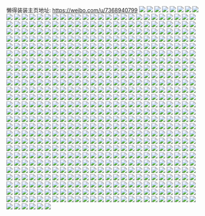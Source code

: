 懒得装装主页地址: https://weibo.com/u/7368940799 
![](https://wx4.sinaimg.cn/mw2000/0082Hk7Rly1h8wvmao9taj30qo0zktoc.jpg) 
![](https://wx4.sinaimg.cn/mw2000/0082Hk7Rly1h8wvmbtm3wj30qo0zk4ek.jpg) 
![](https://wx4.sinaimg.cn/mw2000/0082Hk7Rly1h8wvmcal6lj30qo0zk4fg.jpg) 
![](https://wx4.sinaimg.cn/mw2000/0082Hk7Rly1h8wvme75ogj30qo0zk4h0.jpg) 
![](https://wx4.sinaimg.cn/mw2000/0082Hk7Rly1h8wvmd9fe0j30qo0zkap6.jpg) 
![](https://wx4.sinaimg.cn/mw2000/0082Hk7Rly1h8wvmcrdy0j30qo0zk18x.jpg) 
![](https://wx4.sinaimg.cn/mw2000/0082Hk7Rly1h8vrlepthqj32801o0x6p.jpg) 
![](https://wx4.sinaimg.cn/mw2000/0082Hk7Rly1h8vrlf8hhbj31o02801kx.jpg) 
![](https://wx4.sinaimg.cn/mw2000/0082Hk7Rly1h8vrlfph8hj32801o0hdt.jpg) 
![](https://wx4.sinaimg.cn/mw2000/0082Hk7Rly1h8nmwf3e2jj32801o0b00.jpg) 
![](https://wx4.sinaimg.cn/mw2000/0082Hk7Rly1h8nmwfk947j32801o01ge.jpg) 
![](https://wx4.sinaimg.cn/mw2000/0082Hk7Rly1h8nmwfs7avj31ga0tedod.jpg) 
![](https://wx4.sinaimg.cn/mw2000/0082Hk7Rly1h8nmwm8rcgj31400u0n6r.jpg) 
![](https://wx4.sinaimg.cn/mw2000/0082Hk7Rly1h82hg8aeiwj31o0280npe.jpg) 
![](https://wx4.sinaimg.cn/mw2000/0082Hk7Rly1h82hbd3ovij32c03404qq.jpg) 
![](https://wx4.sinaimg.cn/mw2000/0082Hk7Rly1h82hbea6gjj32c0340u0x.jpg) 
![](https://wx4.sinaimg.cn/mw2000/0082Hk7Rly1h82hg6k3foj31o02804qp.jpg) 
![](https://wx4.sinaimg.cn/mw2000/0082Hk7Rly1h82hg5sj8mj31o02804qp.jpg) 
![](https://wx4.sinaimg.cn/mw2000/0082Hk7Rly1h7ysnt4evaj32801o0kjm.jpg) 
![](https://wx4.sinaimg.cn/mw2000/0082Hk7Rly1h7ysnruj9mj33402c0u10.jpg) 
![](https://wx4.sinaimg.cn/mw2000/0082Hk7Rly1h7yso3cv5wj33402c0npf.jpg) 
![](https://wx4.sinaimg.cn/mw2000/0082Hk7Rly1h7oevfv7i6j32c0340npf.jpg) 
![](https://wx4.sinaimg.cn/mw2000/0082Hk7Rly1h7oevijabkj32c0340qv7.jpg) 
![](https://wx4.sinaimg.cn/mw2000/0082Hk7Rly1h7oevk5jv1j32801o0x6p.jpg) 
![](https://wx4.sinaimg.cn/mw2000/0082Hk7Rly1h7oevlnbwhj32801o0x6p.jpg) 
![](https://wx4.sinaimg.cn/mw2000/0082Hk7Rly1h7oevoogslj32c03401l1.jpg) 
![](https://wx4.sinaimg.cn/mw2000/0082Hk7Rly1h7oevrauboj32c0340b2c.jpg) 
![](https://wx4.sinaimg.cn/mw2000/0082Hk7Rly1h7oevsy2wfj31o02804qq.jpg) 
![](https://wx4.sinaimg.cn/mw2000/0082Hk7Rly1h7oevv6bnvj32c03407wj.jpg) 
![](https://wx4.sinaimg.cn/mw2000/0082Hk7Rly1h7gs1pg9lzj31o02804qq.jpg) 
![](https://wx4.sinaimg.cn/mw2000/0082Hk7Rly1h7gs481cvvj31o0280npe.jpg) 
![](https://wx4.sinaimg.cn/mw2000/0082Hk7Rly1h7gsfaujo3j32c0340qv5.jpg) 
![](https://wx4.sinaimg.cn/mw2000/0082Hk7Rly1h7d7qw85sdj31o0280tf8.jpg) 
![](https://wx4.sinaimg.cn/mw2000/0082Hk7Rly1h7d7sy6250j31o0280kjl.jpg) 
![](https://wx4.sinaimg.cn/mw2000/0082Hk7Rly1h7d7s5p74vj31o02800zh.jpg) 
![](https://wx4.sinaimg.cn/mw2000/0082Hk7Rly1h7d7rcvchlj31o0280qv5.jpg) 
![](https://wx4.sinaimg.cn/mw2000/0082Hk7Rly1h7d7tdm5nrj31o0280e81.jpg) 
![](https://wx4.sinaimg.cn/mw2000/0082Hk7Rly1h7d7shh9vuj31o0280e81.jpg) 
![](https://wx4.sinaimg.cn/mw2000/0082Hk7Rly1h7d7v1l8t2j31ir210qad.jpg) 
![](https://wx4.sinaimg.cn/mw2000/0082Hk7Rly1h7d7rq7ik4j31o0280q8i.jpg) 
![](https://wx4.sinaimg.cn/mw2000/0082Hk7Rly1h7d7tx6hpgj31ji221e81.jpg) 
![](https://wx4.sinaimg.cn/mw2000/0082Hk7Rly1h7d7qfjqyjj31o0280dj8.jpg) 
![](https://wx4.sinaimg.cn/mw2000/0082Hk7Rly1h7d7ttfw3zj31o02801ky.jpg) 
![](https://wx4.sinaimg.cn/mw2000/0082Hk7Rly1h7d7ud95mtj31o0280gqk.jpg) 
![](https://wx4.sinaimg.cn/mw2000/0082Hk7Rly1h7d7uwzs0dj31o0280kjl.jpg) 
![](https://wx4.sinaimg.cn/mw2000/0082Hk7Rly1h7cagkh7bwj31gl1y4q6b.jpg) 
![](https://wx4.sinaimg.cn/mw2000/0082Hk7Rly1h7cagm6667j31jl224796.jpg) 
![](https://wx4.sinaimg.cn/mw2000/0082Hk7Rly1h7cagmq7rdj31h61yvgpv.jpg) 
![](https://wx4.sinaimg.cn/mw2000/0082Hk7Rly1h7cagna88xj31lw2584pp.jpg) 
![](https://wx4.sinaimg.cn/mw2000/0082Hk7Rly1h79ptsw4bfj32ds1sckjm.jpg) 
![](https://wx4.sinaimg.cn/mw2000/0082Hk7Rly1h79pwx1lipj32c0340x6p.jpg) 
![](https://wx4.sinaimg.cn/mw2000/0082Hk7Rly1h77lvku0pgj32801o0wmi.jpg) 
![](https://wx4.sinaimg.cn/mw2000/0082Hk7Rly1h77lvoqvtij32801o07wh.jpg) 
![](https://wx4.sinaimg.cn/mw2000/0082Hk7Rly1h77lvs8c19j31o02807wh.jpg) 
![](https://wx4.sinaimg.cn/mw2000/0082Hk7Rly1h77lvhsax6j32801o07d1.jpg) 
![](https://wx4.sinaimg.cn/mw2000/0082Hk7Rly1h77lvcxo5ij32801o0ah5.jpg) 
![](https://wx4.sinaimg.cn/mw2000/0082Hk7Rly1h77lvwfaa8j31o02804cj.jpg) 
![](https://wx4.sinaimg.cn/mw2000/0082Hk7Rly1h71vqjh3lvj30wi1yck5n.jpg) 
![](https://wx4.sinaimg.cn/mw2000/0082Hk7Rly1h71vqjs1soj30wi1ycdux.jpg) 
![](https://wx4.sinaimg.cn/mw2000/0082Hk7Rly1h6u7i0n6g4j3280280qad.jpg) 
![](https://wx4.sinaimg.cn/mw2000/0082Hk7Rly1h6u7i1yo6bj3280280b2a.jpg) 
![](https://wx4.sinaimg.cn/mw2000/0082Hk7Rly1h6u7i2f6skj31j421g468.jpg) 
![](https://wx4.sinaimg.cn/mw2000/0082Hk7Rly1h6aqpw3lixj30sg6pshdt.jpg) 
![](https://wx4.sinaimg.cn/mw2000/0082Hk7Rly1h6aqpy4ivyj30sg7hmkjm.jpg) 
![](https://wx4.sinaimg.cn/mw2000/0082Hk7Rly1h6aqpzzxgxj30sg7myb2a.jpg) 
![](https://wx4.sinaimg.cn/mw2000/0082Hk7Rly1h6aqpu5g1pj30u0140jv3.jpg) 
![](https://wx4.sinaimg.cn/mw2000/0082Hk7Rly1h4xytjr44bj31o0280e82.jpg) 
![](https://wx4.sinaimg.cn/mw2000/0082Hk7Rly1h4xyt8c4kmj31o02807wj.jpg) 
![](https://wx4.sinaimg.cn/mw2000/0082Hk7Rly1h4xytad290j32c0340hdv.jpg) 
![](https://wx4.sinaimg.cn/mw2000/0082Hk7Rly1h4xyt3iiqfj31o0280hdu.jpg) 
![](https://wx4.sinaimg.cn/mw2000/0082Hk7Rly1h4xytfqwz6j31o0280b2a.jpg) 
![](https://wx4.sinaimg.cn/mw2000/0082Hk7Rly1h4xyth1nrhj31o02807wi.jpg) 
![](https://wx4.sinaimg.cn/mw2000/0082Hk7Rly1h4xyt4ywcyj31o02801ky.jpg) 
![](https://wx4.sinaimg.cn/mw2000/0082Hk7Rly1h4xytc9k85j32c03407wk.jpg) 
![](https://wx4.sinaimg.cn/mw2000/0082Hk7Rly1h4xytibzu6j31o0280u0x.jpg) 
![](https://wx4.sinaimg.cn/mw2000/0082Hk7Rly1h4xyt6y4uzj32c02vzu11.jpg) 
![](https://wx4.sinaimg.cn/mw2000/0082Hk7Rly1h4vshi7jmbj30u01hek8u.jpg) 
![](https://wx4.sinaimg.cn/mw2000/0082Hk7Rly1h4vsfsadp9j30u014048e.jpg) 
![](https://wx4.sinaimg.cn/mw2000/0082Hk7Rly1h4vsg6utmjj30u011iakb.jpg) 
![](https://wx4.sinaimg.cn/mw2000/0082Hk7Rly1h4vshkko15j30u0140139.jpg) 
![](https://wx4.sinaimg.cn/mw2000/0082Hk7Rly1h4vshnde2kj30u0140k39.jpg) 
![](https://wx4.sinaimg.cn/mw2000/0082Hk7Rly1h4vsfzsus4j30u0140tgp.jpg) 
![](https://wx4.sinaimg.cn/mw2000/0082Hk7Rly1h4vshqq460j31910u0tno.jpg) 
![](https://wx4.sinaimg.cn/mw2000/0082Hk7Rly1h4vshu560ej30u0140al1.jpg) 
![](https://wx4.sinaimg.cn/mw2000/0082Hk7Rly1h4vsfndl9fj30u012c48p.jpg) 
![](https://wx4.sinaimg.cn/mw2000/0082Hk7Rly1h4psgwbxshj31400u0469.jpg) 
![](https://wx4.sinaimg.cn/mw2000/0082Hk7Rly1h4psgthwvyj30u0141alh.jpg) 
![](https://wx4.sinaimg.cn/mw2000/0082Hk7Rly1h4psgufuq2j30u0140n9k.jpg) 
![](https://wx4.sinaimg.cn/mw2000/0082Hk7Rly1h4psgy10hnj30u0140jz8.jpg) 
![](https://wx4.sinaimg.cn/mw2000/0082Hk7Rly1h4psgypveqj30u0140465.jpg) 
![](https://wx4.sinaimg.cn/mw2000/0082Hk7Rly1h4psgx76tvj30u0140k0s.jpg) 
![](https://wx4.sinaimg.cn/mw2000/0082Hk7Rly1h4psgvk7knj30u0140k1n.jpg) 
![](https://wx4.sinaimg.cn/mw2000/0082Hk7Rly1h4o92m0alfj31o02804qq.jpg) 
![](https://wx4.sinaimg.cn/mw2000/0082Hk7Rly1h4o92muxs5j31o0280e81.jpg) 
![](https://wx4.sinaimg.cn/mw2000/0082Hk7Rly1h4o92ntolbj31o0280e81.jpg) 
![](https://wx4.sinaimg.cn/mw2000/0082Hk7Rly1h4o92qq5p7j31o0280e81.jpg) 
![](https://wx4.sinaimg.cn/mw2000/0082Hk7Rly1h4lx2ylx3zj31o0280npd.jpg) 
![](https://wx4.sinaimg.cn/mw2000/0082Hk7Rly1h4lx309bx3j31o0280npd.jpg) 
![](https://wx4.sinaimg.cn/mw2000/0082Hk7Rly1h4lx31kd47j31o0280qv5.jpg) 
![](https://wx4.sinaimg.cn/mw2000/0082Hk7Rly1h4lxc4qmamj31dz23m7wh.jpg) 
![](https://wx4.sinaimg.cn/mw2000/0082Hk7Rly1h4lxj087n5j31o0280u0x.jpg) 
![](https://wx4.sinaimg.cn/mw2000/0082Hk7Rly1h48nyyct48j31ja21phdt.jpg) 
![](https://wx4.sinaimg.cn/mw2000/0082Hk7Rly1h48nxydg40j31g41xib29.jpg) 
![](https://wx4.sinaimg.cn/mw2000/0082Hk7Rly1h48o1ec8hkj31kj23dnpd.jpg) 
![](https://wx4.sinaimg.cn/mw2000/0082Hk7Rly1h48o24428cj31h91yzkjl.jpg) 
![](https://wx4.sinaimg.cn/mw2000/0082Hk7Rly1h48o2qdk1hj31hc1z2kjl.jpg) 
![](https://wx4.sinaimg.cn/mw2000/0082Hk7Rly1h48o3mlui5j31hw1zykjl.jpg) 
![](https://wx4.sinaimg.cn/mw2000/0082Hk7Rly1h48o3pvkbdj31o0280npd.jpg) 
![](https://wx4.sinaimg.cn/mw2000/0082Hk7Rly1h48o3vbax3j31hg1z9kjl.jpg) 
![](https://wx4.sinaimg.cn/mw2000/0082Hk7Rly1h48o0zlgfjj31o0280npd.jpg) 
![](https://wx4.sinaimg.cn/mw2000/0082Hk7Rly1h32b266463j31o0280npf.jpg) 
![](https://wx4.sinaimg.cn/mw2000/0082Hk7Rly1h32b1wlce7j31o02804qq.jpg) 
![](https://wx4.sinaimg.cn/mw2000/0082Hk7Rly1h32b35y0jkj32801o0b2b.jpg) 
![](https://wx4.sinaimg.cn/mw2000/0082Hk7Rly1h32b2wa0raj32801o0kjm.jpg) 
![](https://wx4.sinaimg.cn/mw2000/0082Hk7Rly1h32b3fcta7j32801o0hdu.jpg) 
![](https://wx4.sinaimg.cn/mw2000/0082Hk7Rly1h2sx8qww4uj31o0280x6p.jpg) 
![](https://wx4.sinaimg.cn/mw2000/0082Hk7Rly1h2sx98fkfqj31o02804qq.jpg) 
![](https://wx4.sinaimg.cn/mw2000/0082Hk7Rly1h2sx8grcvbj31o02801ky.jpg) 
![](https://wx4.sinaimg.cn/mw2000/0082Hk7Rly1h2sx9gy7wbj31o0280x6p.jpg) 
![](https://wx4.sinaimg.cn/mw2000/0082Hk7Rly1h2sx8zvle2j32dc35snpg.jpg) 
![](https://wx4.sinaimg.cn/mw2000/0082Hk7Rly1h2sx92g8vgj31o01gpnpd.jpg) 
![](https://wx4.sinaimg.cn/mw2000/0082Hk7Rly1h2sx91dxh7j31o01o0u0x.jpg) 
![](https://wx4.sinaimg.cn/mw2000/0082Hk7Rly1h2sx8mbsgbj31o0259kjn.jpg) 
![](https://wx4.sinaimg.cn/mw2000/0082Hk7Rly1h2sx8j854vj31o01yyhdt.jpg) 
![](https://wx4.sinaimg.cn/mw2000/0082Hk7Rly1h2h43rokojj30wi0jdwgx.jpg) 
![](https://wx4.sinaimg.cn/mw2000/0082Hk7Rly1h2h43s02vjj30wi0lrjum.jpg) 
![](https://wx4.sinaimg.cn/mw2000/0082Hk7Rly1h2h43vg5k6j31o0280e82.jpg) 
![](https://wx4.sinaimg.cn/mw2000/0082Hk7Rly1h2h43z8ajjj31o0280b2a.jpg) 
![](https://wx4.sinaimg.cn/mw2000/0082Hk7Rly1h26nugk8hmj30sg89thdv.jpg) 
![](https://wx4.sinaimg.cn/mw2000/0082Hk7Rly1h26nua0w11j30sg7mwu10.jpg) 
![](https://wx4.sinaimg.cn/mw2000/0082Hk7Rly1h26numczngj30sg7dj4qr.jpg) 
![](https://wx4.sinaimg.cn/mw2000/0082Hk7Rly1h26nuru3ekj30sg6ql7wj.jpg) 
![](https://wx4.sinaimg.cn/mw2000/0082Hk7Rly1h26nv2gom4j30sg8k3u0y.jpg) 
![](https://wx4.sinaimg.cn/mw2000/0082Hk7Rly1h26nv9779dj30sg82fkjn.jpg) 
![](https://wx4.sinaimg.cn/mw2000/0082Hk7Rly1h26nvga6mcj30sg7g7kjn.jpg) 
![](https://wx4.sinaimg.cn/mw2000/0082Hk7Rly1h26nvmq7onj30sg8aohdv.jpg) 
![](https://wx4.sinaimg.cn/mw2000/0082Hk7Rly1h26nx89s2vj30u07esqv5.jpg) 
![](https://wx4.sinaimg.cn/mw2000/0082Hk7Rly1h26nx8yj7sj31hc0u0q6v.jpg) 
![](https://wx4.sinaimg.cn/mw2000/0082Hk7Rly1h26nvrosd4j30sg741npe.jpg) 
![](https://wx4.sinaimg.cn/mw2000/0082Hk7Rly1h26nvvlnvuj30sg5renpe.jpg) 
![](https://wx4.sinaimg.cn/mw2000/0082Hk7Rly1h26nw3ep24j30sg5xde83.jpg) 
![](https://wx4.sinaimg.cn/mw2000/0082Hk7Rly1h26nw8mk2gj30sg84uhdu.jpg) 
![](https://wx4.sinaimg.cn/mw2000/0082Hk7Rly1h26nwfvi91j30sga7pe84.jpg) 
![](https://wx4.sinaimg.cn/mw2000/0082Hk7Rly1h26nx6mca7j30sg9tukjn.jpg) 
![](https://wx4.sinaimg.cn/mw2000/0082Hk7Rly1h22io4soljj31vo0v9hah.jpg) 
![](https://wx4.sinaimg.cn/mw2000/0082Hk7Rly1h1sk5rx30ej30sg9t8u0z.jpg) 
![](https://wx4.sinaimg.cn/mw2000/0082Hk7Rly1h1sk5vlzt3j30sg5j4e83.jpg) 
![](https://wx4.sinaimg.cn/mw2000/0082Hk7Rly1h1sk5ys8bfj30sg58ox6q.jpg) 
![](https://wx4.sinaimg.cn/mw2000/0082Hk7Rly1h1sk62q21oj30sg8k4hdv.jpg) 
![](https://wx4.sinaimg.cn/mw2000/0082Hk7Rly1h1sk66z18xj30sg7dinpg.jpg) 
![](https://wx4.sinaimg.cn/mw2000/0082Hk7Rly1h1sk6aizl3j30sg7zj4qr.jpg) 
![](https://wx4.sinaimg.cn/mw2000/0082Hk7Rly1h1sk6esk2rj30sg982npf.jpg) 
![](https://wx4.sinaimg.cn/mw2000/0082Hk7Rly1h1sk6jf43jj30sg76c7wk.jpg) 
![](https://wx4.sinaimg.cn/mw2000/0082Hk7Rly1h1sk6okz2lj30sg815b2c.jpg) 
![](https://wx4.sinaimg.cn/mw2000/0082Hk7Rly1h1sk6tq892j30sg8mi7wk.jpg) 
![](https://wx4.sinaimg.cn/mw2000/0082Hk7Rly1h1sk6xtirxj30sg7u6qv7.jpg) 
![](https://wx4.sinaimg.cn/mw2000/0082Hk7Rly1h1sk727u0fj30sg85vkjn.jpg) 
![](https://wx4.sinaimg.cn/mw2000/0082Hk7Rly1h1sk5ndxfmj30sg85cnpf.jpg) 
![](https://wx4.sinaimg.cn/mw2000/0082Hk7Rly1h1sk765lucj30sg73zhdv.jpg) 
![](https://wx4.sinaimg.cn/mw2000/0082Hk7Rly1h1sk7a6cwhj30sg76dkjn.jpg) 
![](https://wx4.sinaimg.cn/mw2000/0082Hk7Rly1h1sk7f6l0yj30sg8yax6r.jpg) 
![](https://wx4.sinaimg.cn/mw2000/0082Hk7Rly1h1sk7j25y2j30sg5xbu0z.jpg) 
![](https://wx4.sinaimg.cn/mw2000/0082Hk7Rly1h1qxln21o1j31o0280b29.jpg) 
![](https://wx4.sinaimg.cn/mw2000/0082Hk7Rly1h1qxloxcewj31o0280b29.jpg) 
![](https://wx4.sinaimg.cn/mw2000/0082Hk7Rly1h1qxljx615j31o0280e81.jpg) 
![](https://wx4.sinaimg.cn/mw2000/0082Hk7Rly1h1qxlrcbznj31o0280b29.jpg) 
![](https://wx4.sinaimg.cn/mw2000/0082Hk7Rly1h1ol8jw7kkj30sg831e84.jpg) 
![](https://wx4.sinaimg.cn/mw2000/0082Hk7Rly1h1ol6hw39rj30sg7myx6r.jpg) 
![](https://wx4.sinaimg.cn/mw2000/0082Hk7Rly1h1ol6o0g5vj30sg7mxhdw.jpg) 
![](https://wx4.sinaimg.cn/mw2000/0082Hk7Rly1h1ol6u0llxj30sg7y6e83.jpg) 
![](https://wx4.sinaimg.cn/mw2000/0082Hk7Rly1h1ol8tisroj30sg83kqv7.jpg) 
![](https://wx4.sinaimg.cn/mw2000/0082Hk7Rly1h1ol9jjn8zj30sg8k5x6r.jpg) 
![](https://wx4.sinaimg.cn/mw2000/0082Hk7Rly1h1ol9rfnbtj30sg7mye84.jpg) 
![](https://wx4.sinaimg.cn/mw2000/0082Hk7Rly1h1ola0vtwaj30sg7mye84.jpg) 
![](https://wx4.sinaimg.cn/mw2000/0082Hk7Rly1h1olb1pe00j30sg76d7wl.jpg) 
![](https://wx4.sinaimg.cn/mw2000/0082Hk7Rly1h1olc2au8oj30sg7y7npg.jpg) 
![](https://wx4.sinaimg.cn/mw2000/0082Hk7Rly1h1olcfrmrlj30sg8ydu11.jpg) 
![](https://wx4.sinaimg.cn/mw2000/0082Hk7Rly1h1olclh13pj30sg7eru11.jpg) 
![](https://wx4.sinaimg.cn/mw2000/0082Hk7Rly1h1odqw8voqj32801o0kjn.jpg) 
![](https://wx4.sinaimg.cn/mw2000/0082Hk7Rly1h1odqyo654j32801o0b2b.jpg) 
![](https://wx4.sinaimg.cn/mw2000/0082Hk7Rly1h1odhscwbej30u01hcduo.jpg) 
![](https://wx4.sinaimg.cn/mw2000/0082Hk7Rly1h1odhwpt4rj32c0340kjn.jpg) 
![](https://wx4.sinaimg.cn/mw2000/0082Hk7Rly1h1odhyeglmj31o0280hdu.jpg) 
![](https://wx4.sinaimg.cn/mw2000/0082Hk7Rly1h1odhyrmjej30hs12hte6.jpg) 
![](https://wx4.sinaimg.cn/mw2000/0082Hk7Rly1h1odi2eirmj32c03401kz.jpg) 
![](https://wx4.sinaimg.cn/mw2000/0082Hk7Rly1h1odi4l92lj31o0280u0y.jpg) 
![](https://wx4.sinaimg.cn/mw2000/0082Hk7Rly1h1odi5orsmj30hs12hjxd.jpg) 
![](https://wx4.sinaimg.cn/mw2000/0082Hk7Rly1h1odi7y06qj31o0280npe.jpg) 
![](https://wx4.sinaimg.cn/mw2000/0082Hk7Rly1h1odi948z6j30wi1yctsx.jpg) 
![](https://wx4.sinaimg.cn/mw2000/0082Hk7Rly1h1odibo39gj31o02804qr.jpg) 
![](https://wx4.sinaimg.cn/mw2000/0082Hk7Rly1h1odidvghfj31o0280x6q.jpg) 
![](https://wx4.sinaimg.cn/mw2000/0082Hk7Rly1h1odhrp52cj30wi1yc7oq.jpg) 
![](https://wx4.sinaimg.cn/mw2000/0082Hk7Rly1h1odifa9mmj30wi1ycni8.jpg) 
![](https://wx4.sinaimg.cn/mw2000/0082Hk7Rly1h1odifymewj30wi1yc4h7.jpg) 
![](https://wx4.sinaimg.cn/mw2000/0082Hk7Rly1h1odigmm2oj30wi1ycnh3.jpg) 
![](https://wx4.sinaimg.cn/mw2000/0082Hk7Rly1h1odigzi4bj30p018gq99.jpg) 
![](https://wx4.sinaimg.cn/mw2000/0082Hk7Rly1h1odihrapaj30wi1ych4x.jpg) 
![](https://wx4.sinaimg.cn/mw2000/0082Hk7Rly1h1odiih7gmj30wi1ycwy2.jpg) 
![](https://wx4.sinaimg.cn/mw2000/0082Hk7Rly1h1kzrkumzej31n818gkgc.jpg) 
![](https://wx4.sinaimg.cn/mw2000/0082Hk7Rly1h1l0wb0s7kj31o02804qq.jpg) 
![](https://wx4.sinaimg.cn/mw2000/0082Hk7Rly1h1l0w9av5lj31o02801ky.jpg) 
![](https://wx4.sinaimg.cn/mw2000/0082Hk7Rly1h1l0yu11yej30p9140nav.jpg) 
![](https://wx4.sinaimg.cn/mw2000/0082Hk7Rly1h1l0w6xvqdj31ne276qv5.jpg) 
![](https://wx4.sinaimg.cn/mw2000/0082Hk7Rly1h6ybso2qopj33402c01l1.jpg) 
![](https://wx4.sinaimg.cn/mw2000/0082Hk7Rly1h6ybskhdx0j33402c07wk.jpg) 
![](https://wx4.sinaimg.cn/mw2000/0082Hk7Rly1h6ybsmqd71j33402c0av2.jpg) 
![](https://wx4.sinaimg.cn/mw2000/0082Hk7Rly1h6ybsotw3vj32801o0npe.jpg) 
![](https://wx4.sinaimg.cn/mw2000/0082Hk7Rly1h6ybspi1r2j31o02807wh.jpg) 
![](https://wx4.sinaimg.cn/mw2000/0082Hk7Rly1h1kymeck86j31o0280hdt.jpg) 
![](https://wx4.sinaimg.cn/mw2000/0082Hk7Rly1h1kymitejgj31o0280e81.jpg) 
![](https://wx4.sinaimg.cn/mw2000/0082Hk7Rly1h1kymltythj31o0280hdt.jpg) 
![](https://wx4.sinaimg.cn/mw2000/0082Hk7Rly1h1kymt90uqj32801o0u0y.jpg) 
![](https://wx4.sinaimg.cn/mw2000/0082Hk7Rly1h1kymx2hptj31wu1fkb29.jpg) 
![](https://wx4.sinaimg.cn/mw2000/0082Hk7Rly1h1kyn06ifnj32801o0npd.jpg) 
![](https://wx4.sinaimg.cn/mw2000/0082Hk7Rly1h1kze5ip04j30u01hc7mr.jpg) 
![](https://wx4.sinaimg.cn/mw2000/0082Hk7Rly1h1kzebmnzyj318g1n81kx.jpg) 
![](https://wx4.sinaimg.cn/mw2000/0082Hk7Rly1h1kzickmnej31n818ge81.jpg) 
![](https://wx4.sinaimg.cn/mw2000/0082Hk7Rly1h1kzidtagwj30u0140gy6.jpg) 
![](https://wx4.sinaimg.cn/mw2000/0082Hk7Rly1h6ybuzdeslj32801o0e83.jpg) 
![](https://wx4.sinaimg.cn/mw2000/0082Hk7Rly1h6ybvedunrj32801o0x6q.jpg) 
![](https://wx4.sinaimg.cn/mw2000/0082Hk7Rly1h6ybv0365sj32801o0kjm.jpg) 
![](https://wx4.sinaimg.cn/mw2000/0082Hk7Rly1h6ybv11q2nj32801o01kx.jpg) 
![](https://wx4.sinaimg.cn/mw2000/0082Hk7Rly1h6ybv221ebj32801o04qp.jpg) 
![](https://wx4.sinaimg.cn/mw2000/0082Hk7Rly1h6ybv2wgonj33402c04qp.jpg) 
![](https://wx4.sinaimg.cn/mw2000/0082Hk7Rly1h6ybv38z3pj31400u0tfr.jpg) 
![](https://wx4.sinaimg.cn/mw2000/0082Hk7Rly1h6ybvf9rogj32801o01kz.jpg) 
![](https://wx4.sinaimg.cn/mw2000/0082Hk7Rly1h1kybpouc9j32c0340b29.jpg) 
![](https://wx4.sinaimg.cn/mw2000/0082Hk7Rly1h1kybtf4d0j31o02807wh.jpg) 
![](https://wx4.sinaimg.cn/mw2000/0082Hk7Rly1h1kybov88kj31o02801ky.jpg) 
![](https://wx4.sinaimg.cn/mw2000/0082Hk7Rly1h1kybyru4sj31l2244qv5.jpg) 
![](https://wx4.sinaimg.cn/mw2000/0082Hk7Rly1h1kyc4zb15j32c0340x6p.jpg) 
![](https://wx4.sinaimg.cn/mw2000/0082Hk7Rly1h1kyc6riebj31hc0u0k98.jpg) 
![](https://wx4.sinaimg.cn/mw2000/0082Hk7Rly1h1kyc9heofj31hc0u0dwc.jpg) 
![](https://wx4.sinaimg.cn/mw2000/0082Hk7Rly1h1kyce2e7yj32c0340qv6.jpg) 
![](https://wx4.sinaimg.cn/mw2000/0082Hk7Rly1h1kycgugv1j31o02801kx.jpg) 
![](https://wx4.sinaimg.cn/mw2000/0082Hk7Rly1h1kxos1qqsj31o0280e81.jpg) 
![](https://wx4.sinaimg.cn/mw2000/0082Hk7Rly1h1kxotg98bj31o0280e81.jpg) 
![](https://wx4.sinaimg.cn/mw2000/0082Hk7Rly1h1kxov5d44j31k422u1ky.jpg) 
![](https://wx4.sinaimg.cn/mw2000/0082Hk7Rly1h1kxowqgpwj31es1vqu0x.jpg) 
![](https://wx4.sinaimg.cn/mw2000/0082Hk7Rly1h1kxoog2gdj31o0280e82.jpg) 
![](https://wx4.sinaimg.cn/mw2000/0082Hk7Rly1h1kxoz9fgtj31o0280hdu.jpg) 
![](https://wx4.sinaimg.cn/mw2000/0082Hk7Rly1h1kxp0s77fj31o0280qv5.jpg) 
![](https://wx4.sinaimg.cn/mw2000/0082Hk7Rly1h1kxp2p1xgj31o0280kjl.jpg) 
![](https://wx4.sinaimg.cn/mw2000/0082Hk7Rly1h1kxwjgefvj30wi1ycqv6.jpg) 
![](https://wx4.sinaimg.cn/mw2000/0082Hk7Rgy1h13vdk7f18j31o0280hdu.jpg) 
![](https://wx4.sinaimg.cn/mw2000/0082Hk7Rgy1h13vduffkuj30u01404el.jpg) 
![](https://wx4.sinaimg.cn/mw2000/0082Hk7Rgy1h13ve7d9vbj31o0280e82.jpg) 
![](https://wx4.sinaimg.cn/mw2000/0082Hk7Rgy1h13vdvarf6j30u0140gwd.jpg) 
![](https://wx4.sinaimg.cn/mw2000/0082Hk7Rgy1h13ve0s6thj32c0340kjo.jpg) 
![](https://wx4.sinaimg.cn/mw2000/0082Hk7Rgy1h13vdwes68j32c033zkjl.jpg) 
![](https://wx4.sinaimg.cn/mw2000/0082Hk7Rgy1h13vdggh1xj31o0280e82.jpg) 
![](https://wx4.sinaimg.cn/mw2000/0082Hk7Rgy1h13ve3xe5ej32c0340e82.jpg) 
![](https://wx4.sinaimg.cn/mw2000/0082Hk7Rgy1h13vdmx6wdj31o0280e82.jpg) 
![](https://wx4.sinaimg.cn/mw2000/0082Hk7Rly1h6ybnucl2sj33402c04qp.jpg) 
![](https://wx4.sinaimg.cn/mw2000/0082Hk7Rly1h6ybnvdxn7j33402c0b2b.jpg) 
![](https://wx4.sinaimg.cn/mw2000/0082Hk7Rly1h6ybnw92eaj33402c04i1.jpg) 
![](https://wx4.sinaimg.cn/mw2000/0082Hk7Rly1h6ybnygqdwj32801o0b2a.jpg) 
![](https://wx4.sinaimg.cn/mw2000/0082Hk7Rly1h6ybnz2bqpj32801o0e82.jpg) 
![](https://wx4.sinaimg.cn/mw2000/0082Hk7Rly1h6ybnxobmwj32c03407vz.jpg) 
![](https://wx4.sinaimg.cn/mw2000/0082Hk7Rly1h6ybnskys9j31o0280b2a.jpg) 
![](https://wx4.sinaimg.cn/mw2000/0082Hk7Rly1h6ybnt8xksj31o0280b2a.jpg) 
![](https://wx4.sinaimg.cn/mw2000/0082Hk7Rly1h6ybnrvyqej31o0280hdu.jpg) 
![](https://wx4.sinaimg.cn/mw2000/0082Hk7Rgy1gxazu9y55ij33402c0npd.jpg) 
![](https://wx4.sinaimg.cn/mw2000/0082Hk7Rgy1gxazuh1ousj31o01o0b29.jpg) 
![](https://wx4.sinaimg.cn/mw2000/0082Hk7Rgy1gxazuizjqej31o01o0e81.jpg) 
![](https://wx4.sinaimg.cn/mw2000/0082Hk7Rgy1gxazullqquj31o0280npd.jpg) 
![](https://wx4.sinaimg.cn/mw2000/0082Hk7Rgy1gxazuf5l0tj31nz1nzb29.jpg) 
![](https://wx4.sinaimg.cn/mw2000/0082Hk7Rgy1gxazucrln0j31o0280qv5.jpg) 
![](https://wx4.sinaimg.cn/mw2000/0082Hk7Rgy1gxazuomy03j31o0280qv5.jpg) 
![](https://wx4.sinaimg.cn/mw2000/0082Hk7Rgy1gxazuq14bvj30sg1hcwyu.jpg) 
![](https://wx4.sinaimg.cn/mw2000/0082Hk7Rgy1gxazutgd2qj30sg3ai7wi.jpg) 
![](https://wx4.sinaimg.cn/mw2000/0082Hk7Rly1h6yam2hegzj32801o0e82.jpg) 
![](https://wx4.sinaimg.cn/mw2000/0082Hk7Rly1h6yam3j8fdj32801o0e81.jpg) 
![](https://wx4.sinaimg.cn/mw2000/0082Hk7Rly1h6yam42raij32801o0wq5.jpg) 
![](https://wx4.sinaimg.cn/mw2000/0082Hk7Rly1h6yam4evj1j31400u0wq6.jpg) 
![](https://wx4.sinaimg.cn/mw2000/0082Hk7Rly1h6yam4njwsj31400u0qc5.jpg) 
![](https://wx4.sinaimg.cn/mw2000/0082Hk7Rly1h6yam4v0jlj30u01400yq.jpg) 
![](https://wx4.sinaimg.cn/mw2000/0082Hk7Rly1h6yam1sultj31400u0qgo.jpg) 
![](https://wx4.sinaimg.cn/mw2000/0082Hk7Rly1h6yam6xndlj32801o0kjm.jpg) 
![](https://wx4.sinaimg.cn/mw2000/0082Hk7Rly1h6yam844qvj32801o0npd.jpg) 
![](https://wx4.sinaimg.cn/mw2000/0082Hk7Rgy1gwy41w6fwaj30wi1ycb2a.jpg) 
![](https://wx4.sinaimg.cn/mw2000/0082Hk7Rgy1gwy422wv4uj30sg4cg7wj.jpg) 
![](https://wx4.sinaimg.cn/mw2000/0082Hk7Rly1h6ybkmhcxpj32801o0qv6.jpg) 
![](https://wx4.sinaimg.cn/mw2000/0082Hk7Rly1h6ybknbkckj31o02807wj.jpg) 
![](https://wx4.sinaimg.cn/mw2000/0082Hk7Rly1h6ybkob08xj31o0280npe.jpg) 
![](https://wx4.sinaimg.cn/mw2000/0082Hk7Rly1h6ybkp78dkj32801o0tyf.jpg) 
![](https://wx4.sinaimg.cn/mw2000/0082Hk7Rly1h6ybkpvk6nj32801o0e82.jpg) 
![](https://wx4.sinaimg.cn/mw2000/0082Hk7Rly1h6ybkq7gpgj31gx0tsk55.jpg) 
![](https://wx4.sinaimg.cn/mw2000/0082Hk7Rly1h6ybklodgtj32801o0hdt.jpg) 
![](https://wx4.sinaimg.cn/mw2000/0082Hk7Rly1h6yaodgg9nj32c0340u0z.jpg) 
![](https://wx4.sinaimg.cn/mw2000/0082Hk7Rly1h6yaoc25mkj32c0340u10.jpg) 
![](https://wx4.sinaimg.cn/mw2000/0082Hk7Rly1h6yaoe134lj31sc2dsqv5.jpg) 
![](https://wx4.sinaimg.cn/mw2000/0082Hk7Rly1h6yaoezribj32c03407wh.jpg) 
![](https://wx4.sinaimg.cn/mw2000/0082Hk7Rly1h6yap7a9mpj30u0140e1o.jpg) 
![](https://wx4.sinaimg.cn/mw2000/0082Hk7Rly1h6yaoh81f4j33402c0e82.jpg) 
![](https://wx4.sinaimg.cn/mw2000/0082Hk7Rly1h6yaojoatnj32801o0npe.jpg) 
![](https://wx4.sinaimg.cn/mw2000/0082Hk7Rly1h6yasuaa1ej33402c01kz.jpg) 
![](https://wx4.sinaimg.cn/mw2000/0082Hk7Rly1h6yast5g1sj30u01hc0w1.jpg) 
![](https://wx4.sinaimg.cn/mw2000/0082Hk7Rly1h6yaawdog8j31o02804qp.jpg) 
![](https://wx4.sinaimg.cn/mw2000/0082Hk7Rly1h6yaawsl1yj31o0280b29.jpg) 
![](https://wx4.sinaimg.cn/mw2000/0082Hk7Rly1h6yaax8zpej31o0280b29.jpg) 
![](https://wx4.sinaimg.cn/mw2000/0082Hk7Rly1h6yaaxv5fxj32801o0npd.jpg) 
![](https://wx4.sinaimg.cn/mw2000/0082Hk7Rly1h6yaaydj7mj32801o0hdt.jpg) 
![](https://wx4.sinaimg.cn/mw2000/0082Hk7Rly1h6yaaz3f7kj32801o0k7i.jpg) 
![](https://wx4.sinaimg.cn/mw2000/0082Hk7Rly1h6yaazhtwwj32801o0kjl.jpg) 
![](https://wx4.sinaimg.cn/mw2000/0082Hk7Rly1h6yaazys2qj31o0280kjl.jpg) 
![](https://wx4.sinaimg.cn/mw2000/0082Hk7Rly1h6yaavy09dj31o0280npd.jpg) 
![](https://wx4.sinaimg.cn/mw2000/0082Hk7Rly1h6yab0jpvfj32801o0u0x.jpg) 
![](https://wx4.sinaimg.cn/mw2000/0082Hk7Rgy1gwcc3sntv1j33402c0kjm.jpg) 
![](https://wx4.sinaimg.cn/mw2000/0082Hk7Rgy1gwcc3t47swj30qo0zkq9k.jpg) 
![](https://wx4.sinaimg.cn/mw2000/0082Hk7Rgy1gwcc39ml39j32801o07wi.jpg) 
![](https://wx4.sinaimg.cn/mw2000/0082Hk7Rgy1gwcc3o3u5lj33402c0axq.jpg) 
![](https://wx4.sinaimg.cn/mw2000/0082Hk7Rgy1gwcc4jxwsdj30u0140abm.jpg) 
![](https://wx4.sinaimg.cn/mw2000/0082Hk7Rgy1gwcc3hagurj318g1n8qly.jpg) 
![](https://wx4.sinaimg.cn/mw2000/0082Hk7Rgy1gwcc3itfmij32c0340npd.jpg) 
![](https://wx4.sinaimg.cn/mw2000/0082Hk7Rgy1gwcc3cag95j31o0280noq.jpg) 
![](https://wx4.sinaimg.cn/mw2000/0082Hk7Rgy1gwcc3cyihkj31n618g7jq.jpg) 
![](https://wx4.sinaimg.cn/mw2000/0082Hk7Rgy1gwcc3u0poej318g1nah5h.jpg) 
![](https://wx4.sinaimg.cn/mw2000/0082Hk7Rgy1gwcc37q1prj31o027v4qp.jpg) 
![](https://wx4.sinaimg.cn/mw2000/0082Hk7Rgy1gwcc3et6otj327z1o04qq.jpg) 
![](https://wx4.sinaimg.cn/mw2000/0082Hk7Rgy1gwcc3g8zstj32c0340e81.jpg) 
![](https://wx4.sinaimg.cn/mw2000/0082Hk7Rgy1gwcc3mxefgj32c0340hdt.jpg) 
![](https://wx4.sinaimg.cn/mw2000/0082Hk7Rgy1gwcc3pydafj32c0340qv5.jpg) 
![](https://wx4.sinaimg.cn/mw2000/0082Hk7Rgy1gwcc3b3ik1j31ka232kjl.jpg) 
![](https://wx4.sinaimg.cn/mw2000/0082Hk7Rgy1gwcc3lcym8j32c03401ky.jpg) 
![](https://wx4.sinaimg.cn/mw2000/0082Hk7Rgy1gw9ykqnrrhj31o0280npd.jpg) 
![](https://wx4.sinaimg.cn/mw2000/0082Hk7Rgy1gw9ykin1w1j31o0280x6p.jpg) 
![](https://wx4.sinaimg.cn/mw2000/0082Hk7Rgy1gw9yldxjlij31o0280x6p.jpg) 
![](https://wx4.sinaimg.cn/mw2000/0082Hk7Rgy1gw9ykx6bhsj31o0280qv5.jpg) 
![](https://wx4.sinaimg.cn/mw2000/0082Hk7Rgy1gw9yl7ihtvj31o02801ky.jpg) 
![](https://wx4.sinaimg.cn/mw2000/0082Hk7Rgy1gw9yl1znj9j31o0280u0x.jpg) 
![](https://wx4.sinaimg.cn/mw2000/0082Hk7Rgy1gw9yka43paj31o0280npd.jpg) 
![](https://wx4.sinaimg.cn/mw2000/0082Hk7Rgy1gw9yjzdbguj31o0280x6p.jpg) 
![](https://wx4.sinaimg.cn/mw2000/0082Hk7Rgy1gw9ymypbi9j30wi1ychdu.jpg) 
![](https://wx4.sinaimg.cn/mw2000/0082Hk7Rgy1gvzimily5zj32802you0z.jpg) 
![](https://wx4.sinaimg.cn/mw2000/0082Hk7Rgy1gvzimn5h8ij31o02i0b2a.jpg) 
![](https://wx4.sinaimg.cn/mw2000/0082Hk7Rgy1gvzimdne0kj31bj1rd4qp.jpg) 
![](https://wx4.sinaimg.cn/mw2000/0082Hk7Rly1h70olvyao8j33402c0b2b.jpg) 
![](https://wx4.sinaimg.cn/mw2000/0082Hk7Rly1h70oluzv80j31400u041p.jpg) 
![](https://wx4.sinaimg.cn/mw2000/0082Hk7Rly1h70olxdw50j31n918eket.jpg) 
![](https://wx4.sinaimg.cn/mw2000/0082Hk7Rly1h70olukkddj32801o0b00.jpg) 
![](https://wx4.sinaimg.cn/mw2000/0082Hk7Rly1h70olwuwd6j32801o0x6q.jpg) 
![](https://wx4.sinaimg.cn/mw2000/0082Hk7Rly1h70oly3hy0j31o0280u0y.jpg) 
![](https://wx4.sinaimg.cn/mw2000/0082Hk7Rgy1gvxhqwz692j31o0280hdu.jpg) 
![](https://wx4.sinaimg.cn/mw2000/0082Hk7Rgy1gvxhqtj4ygj31o02801ky.jpg) 
![](https://wx4.sinaimg.cn/mw2000/0082Hk7Rgy1gvxhqyv73aj31o0280x6p.jpg) 
![](https://wx4.sinaimg.cn/mw2000/0082Hk7Rgy1gvxhr13cmbj31o02801ky.jpg) 
![](https://wx4.sinaimg.cn/mw2000/0082Hk7Rgy1gvxhr3r35mj31o02801ky.jpg) 
![](https://wx4.sinaimg.cn/mw2000/0082Hk7Rgy1gvxhr65zs9j31o0280x6p.jpg) 
![](https://wx4.sinaimg.cn/mw2000/0082Hk7Rgy1gvxhrdl97ej31o0280x6p.jpg) 
![](https://wx4.sinaimg.cn/mw2000/0082Hk7Rgy1gvxhrgklgij31o0280x6p.jpg) 
![](https://wx4.sinaimg.cn/mw2000/0082Hk7Rgy1gvxhr9y277j31o02801ky.jpg) 
![](https://wx4.sinaimg.cn/mw2000/0082Hk7Rgy1gvjd4xljznj61uq2s67wh02.jpg) 
![](https://wx4.sinaimg.cn/mw2000/0082Hk7Rgy1gvjc3eeddtj60ty190aih02.jpg) 
![](https://wx4.sinaimg.cn/mw2000/0082Hk7Rgy1gvjd4trxh7j623u35su0x02.jpg) 
![](https://wx4.sinaimg.cn/mw2000/0082Hk7Rgy1gvjd51eklwj622e33ekjl02.jpg) 
![](https://wx4.sinaimg.cn/mw2000/0082Hk7Rgy1gvjd4vrnerj623w35skjl02.jpg) 
![](https://wx4.sinaimg.cn/mw2000/0082Hk7Rgy1gvjd53eo3ij623434knpd02.jpg) 
![](https://wx4.sinaimg.cn/mw2000/0082Hk7Rgy1gvjc3a96r6j60u019046102.jpg) 
![](https://wx4.sinaimg.cn/mw2000/0082Hk7Rgy1gvjc3df1axj60u0190tg402.jpg) 
![](https://wx4.sinaimg.cn/mw2000/0082Hk7Rgy1gvjc3ha6xcj60u0190al202.jpg) 
![](https://wx4.sinaimg.cn/mw2000/0082Hk7Rgy1gvjd4ziwqqj622i33onpd02.jpg) 
![](https://wx4.sinaimg.cn/mw2000/0082Hk7Rgy1gvckk2ghb4j61o02807wi02.jpg) 
![](https://wx4.sinaimg.cn/mw2000/0082Hk7Rgy1gvckk7k8etj61o02804qq02.jpg) 
![](https://wx4.sinaimg.cn/mw2000/0082Hk7Rgy1gvckkqpwd1j61o02804qq02.jpg) 
![](https://wx4.sinaimg.cn/mw2000/0082Hk7Rgy1gvckjwl7glj62801o07wi02.jpg) 
![](https://wx4.sinaimg.cn/mw2000/0082Hk7Rgy1gvckkb5kyfj61o02807wi02.jpg) 
![](https://wx4.sinaimg.cn/mw2000/0082Hk7Rgy1gvckknxcs1j61o0280x6p02.jpg) 
![](https://wx4.sinaimg.cn/mw2000/0082Hk7Rgy1gva79tayxdj623u35shdu02.jpg) 
![](https://wx4.sinaimg.cn/mw2000/0082Hk7Rgy1gva7a5wistj61pf14y4qp02.jpg) 
![](https://wx4.sinaimg.cn/mw2000/0082Hk7Rgy1gva79y7ym8j61pf14ye8102.jpg) 
![](https://wx4.sinaimg.cn/mw2000/0082Hk7Rgy1gva7a6zlfjj61pf14yx3z02.jpg) 
![](https://wx4.sinaimg.cn/mw2000/0082Hk7Rgy1gva7a2cosqj61pf2k5hdu02.jpg) 
![](https://wx4.sinaimg.cn/mw2000/0082Hk7Rgy1gva7aai0acj61pf2k54qq02.jpg) 
![](https://wx4.sinaimg.cn/mw2000/0082Hk7Rgy1gva7a06e0lj61pf2k54qr02.jpg) 
![](https://wx4.sinaimg.cn/mw2000/0082Hk7Rgy1gva79wx2auj61pf2k5qv602.jpg) 
![](https://wx4.sinaimg.cn/mw2000/0082Hk7Rgy1gva7a4rlhoj61pf2k5e8202.jpg) 
![](https://wx4.sinaimg.cn/mw2000/0082Hk7Rgy1guxb6e83fxj61o02801kz02.jpg) 
![](https://wx4.sinaimg.cn/mw2000/0082Hk7Rgy1guxb6h6cozj61o0280e8302.jpg) 
![](https://wx4.sinaimg.cn/mw2000/0082Hk7Rgy1guxb6kxrk8j61o0280hdu02.jpg) 
![](https://wx4.sinaimg.cn/mw2000/0082Hk7Rgy1guxb6b8gp8j61o0280hdu02.jpg) 
![](https://wx4.sinaimg.cn/mw2000/0082Hk7Rgy1guxb6lh58lj611g0gu0va02.jpg) 
![](https://wx4.sinaimg.cn/mw2000/0082Hk7Rgy1guxb6mg0xxj60wi1yc43j02.jpg) 
![](https://wx4.sinaimg.cn/mw2000/0082Hk7Rgy1gut1ec9titj635s23ukjn02.jpg) 
![](https://wx4.sinaimg.cn/mw2000/0082Hk7Rgy1gut1f1zdtej61ek23unpd02.jpg) 
![](https://wx4.sinaimg.cn/mw2000/0082Hk7Rgy1gut1esif86j635s23ux6q02.jpg) 
![](https://wx4.sinaimg.cn/mw2000/0082Hk7Rgy1gut1fe1y2sj623u35shdu02.jpg) 
![](https://wx4.sinaimg.cn/mw2000/0082Hk7Rgy1gut1exabgwj61ti2hrkjl02.jpg) 
![](https://wx4.sinaimg.cn/mw2000/0082Hk7Rgy1gut1emgyrkj635s23ux6q02.jpg) 
![](https://wx4.sinaimg.cn/mw2000/0082Hk7Rgy1gut1foz5ilj635s23ue8302.jpg) 
![](https://wx4.sinaimg.cn/mw2000/0082Hk7Rgy1gut1fkqysdj623u35se8202.jpg) 
![](https://wx4.sinaimg.cn/mw2000/0082Hk7Rgy1gut1e5sp8mj623u35s7wj02.jpg) 
![](https://wx4.sinaimg.cn/mw2000/0082Hk7Rgy1guprgem0sij63402c0kjl02.jpg) 
![](https://wx4.sinaimg.cn/mw2000/0082Hk7Rgy1guprg68qqkj63402c0qv502.jpg) 
![](https://wx4.sinaimg.cn/mw2000/0082Hk7Rgy1gupriucmtej63402c04qv02.jpg) 
![](https://wx4.sinaimg.cn/mw2000/0082Hk7Rgy1guprfyuop8j63402c0b2b02.jpg) 
![](https://wx4.sinaimg.cn/mw2000/0082Hk7Rgy1guprga3581j63402c0e8102.jpg) 
![](https://wx4.sinaimg.cn/mw2000/0082Hk7Rgy1guprg8rsquj63402c0hdv02.jpg) 
![](https://wx4.sinaimg.cn/mw2000/0082Hk7Rgy1guprg4cw39j63402c04qp02.jpg) 
![](https://wx4.sinaimg.cn/mw2000/0082Hk7Rgy1guprj4m6ccj63402c0qv802.jpg) 
![](https://wx4.sinaimg.cn/mw2000/0082Hk7Rgy1guprj0p516j61o0280b2b02.jpg) 
![](https://wx4.sinaimg.cn/mw2000/0082Hk7Rgy1guprgcxgohj63402c0b2c02.jpg) 
![](https://wx4.sinaimg.cn/mw2000/0082Hk7Rgy1guprg2ulbjj61ic2oikjl02.jpg) 
![](https://wx4.sinaimg.cn/mw2000/0082Hk7Rgy1guprj80pk4j63402c07wk02.jpg) 
![](https://wx4.sinaimg.cn/mw2000/0082Hk7Rgy1guprjditqij63402c01l102.jpg) 
![](https://wx4.sinaimg.cn/mw2000/0082Hk7Rgy1guonenk16lj6340340qv802.jpg) 
![](https://wx4.sinaimg.cn/mw2000/0082Hk7Rgy1guone37ikvj62c035hnpg02.jpg) 
![](https://wx4.sinaimg.cn/mw2000/0082Hk7Rgy1guondrgjpcj62c0357qv802.jpg) 
![](https://wx4.sinaimg.cn/mw2000/0082Hk7Rgy1guonct2e9gj6340340x6q02.jpg) 
![](https://wx4.sinaimg.cn/mw2000/0082Hk7Rgy1guond7tjlfj62aj1pwb2a02.jpg) 
![](https://wx4.sinaimg.cn/mw2000/0082Hk7Rgy1guonfjk060j6340340hdu02.jpg) 
![](https://wx4.sinaimg.cn/mw2000/0082Hk7Rgy1guong8mqzlj6340340hdx02.jpg) 
![](https://wx4.sinaimg.cn/mw2000/0082Hk7Rgy1guonfqt2n1j62c0340hdx02.jpg) 
![](https://wx4.sinaimg.cn/mw2000/0082Hk7Rgy1guonf6vxt7j63403401l402.jpg) 
![](https://wx4.sinaimg.cn/mw2000/0082Hk7Rgy1gunjfvdkquj618z27ynpd02.jpg) 
![](https://wx4.sinaimg.cn/mw2000/0082Hk7Rgy1gunjg5wedqj62bz2xbx6q02.jpg) 
![](https://wx4.sinaimg.cn/mw2000/0082Hk7Rgy1gunjh0xt8ij62c03404qt02.jpg) 
![](https://wx4.sinaimg.cn/mw2000/0082Hk7Rgy1gunjfyiuamj63402c0hdw02.jpg) 
![](https://wx4.sinaimg.cn/mw2000/0082Hk7Rgy1gunjg29xg0j62c02xvkjo02.jpg) 
![](https://wx4.sinaimg.cn/mw2000/0082Hk7Rgy1gunjgi1alhj62c0340x6r02.jpg) 
![](https://wx4.sinaimg.cn/mw2000/0082Hk7Rgy1gunjgs6t5rj62c0340qv702.jpg) 
![](https://wx4.sinaimg.cn/mw2000/0082Hk7Rgy1gunjgdgmayj62c0340b2d02.jpg) 
![](https://wx4.sinaimg.cn/mw2000/0082Hk7Rgy1gunjgwufcmj62c0340e8402.jpg) 
![](https://wx4.sinaimg.cn/mw2000/0082Hk7Rgy1gunjg9x86lj62c0340b2d02.jpg) 
![](https://wx4.sinaimg.cn/mw2000/0082Hk7Rgy1gunjgnuvsdj62c0340b2d02.jpg) 
![](https://wx4.sinaimg.cn/mw2000/0082Hk7Rgy1gunjfr8hn2j62c0340u0z02.jpg) 
![](https://wx4.sinaimg.cn/mw2000/0082Hk7Rgy1gunjh6jtt2j62bz2bzqv702.jpg) 
![](https://wx4.sinaimg.cn/mw2000/0082Hk7Rgy1gunjh9j52ej62c0340b2b02.jpg) 
![](https://wx4.sinaimg.cn/mw2000/0082Hk7Rgy1gunfb9ywl7j60u0140n0r02.jpg) 
![](https://wx4.sinaimg.cn/mw2000/0082Hk7Rgy1gunfbbxjlmj60u0140wr102.jpg) 
![](https://wx4.sinaimg.cn/mw2000/0082Hk7Rgy1gunfd52ijwj60u01400y802.jpg) 
![](https://wx4.sinaimg.cn/mw2000/0082Hk7Rgy1gunfbdlsaij60u0140qaz02.jpg) 
![](https://wx4.sinaimg.cn/mw2000/0082Hk7Rgy1gunfb9b6jaj60u0140qep02.jpg) 
![](https://wx4.sinaimg.cn/mw2000/0082Hk7Rgy1gunfbfu477j60u0140anf02.jpg) 
![](https://wx4.sinaimg.cn/mw2000/0082Hk7Rgy1gunfbedbolj60u0140n4402.jpg) 
![](https://wx4.sinaimg.cn/mw2000/0082Hk7Rgy1gunfbh46onj60u0140nb202.jpg) 
![](https://wx4.sinaimg.cn/mw2000/0082Hk7Rgy1gunfbijxxpj60u0140thn02.jpg) 
![](https://wx4.sinaimg.cn/mw2000/0082Hk7Rly1h6y9wd2ozgj32c0340u0z.jpg) 
![](https://wx4.sinaimg.cn/mw2000/0082Hk7Rly1h6y9wblpbwj32c03404qp.jpg) 
![](https://wx4.sinaimg.cn/mw2000/0082Hk7Rly1h6y9wdfqz8j31400u07dv.jpg) 
![](https://wx4.sinaimg.cn/mw2000/0082Hk7Rly1h6y9wf2hxnj32801o0qv6.jpg) 
![](https://wx4.sinaimg.cn/mw2000/0082Hk7Rly1h6y9whicotj32801o0qv6.jpg) 
![](https://wx4.sinaimg.cn/mw2000/0082Hk7Rly1h6y9wioxewj31o02801kv.jpg) 
![](https://wx4.sinaimg.cn/mw2000/0082Hk7Rly1h6y9weenvrj30u0140wgd.jpg) 
![](https://wx4.sinaimg.cn/mw2000/0082Hk7Rly1h6y9wgja8ej33402c0qv9.jpg) 
![](https://wx4.sinaimg.cn/mw2000/0082Hk7Rly1h6y9wdzoolj32c0340qd2.jpg) 
![](https://wx4.sinaimg.cn/mw2000/0082Hk7Rgy1gu2h4keiy8j30u0140tin.jpg) 
![](https://wx4.sinaimg.cn/mw2000/0082Hk7Rgy1gu2h4icq9kj30u0140k12.jpg) 
![](https://wx4.sinaimg.cn/mw2000/0082Hk7Rgy1gu2h4llh2zj30u01sxtki.jpg) 
![](https://wx4.sinaimg.cn/mw2000/0082Hk7Rgy1gu2h4mpgcuj30u01hc476.jpg) 
![](https://wx4.sinaimg.cn/mw2000/0082Hk7Rgy1gu2h4rgt57j30u01syakj.jpg) 
![](https://wx4.sinaimg.cn/mw2000/0082Hk7Rgy1gu2hdckosij30u0140n70.jpg) 
![](https://wx4.sinaimg.cn/mw2000/0082Hk7Rly1h6ya403w6ej318g1n9tk3.jpg) 
![](https://wx4.sinaimg.cn/mw2000/0082Hk7Rly1h6ya3zq1ocj30u01400zi.jpg) 
![](https://wx4.sinaimg.cn/mw2000/0082Hk7Rly1h6ya3zwfa1j31n918g7bu.jpg) 
![](https://wx4.sinaimg.cn/mw2000/0082Hk7Rgy1gtyo16qsnpj30ku0kumyp.jpg) 
![](https://wx4.sinaimg.cn/mw2000/0082Hk7Rgy1gtymuhxvigj30u0140dpp.jpg) 
![](https://wx4.sinaimg.cn/mw2000/0082Hk7Rgy1gtymuf7mu6j30u00u0jyw.jpg) 
![](https://wx4.sinaimg.cn/mw2000/0082Hk7Rgy1gtymugs913j31400u0n6m.jpg) 
![](https://wx4.sinaimg.cn/mw2000/0082Hk7Rgy1gtymuj47xpj30u0140ti5.jpg) 
![](https://wx4.sinaimg.cn/mw2000/0082Hk7Rgy1gtymub79n3j30u00u0784.jpg) 
![](https://wx4.sinaimg.cn/mw2000/0082Hk7Rgy1gtymu9gbikj30u013j0zg.jpg) 
![](https://wx4.sinaimg.cn/mw2000/0082Hk7Rgy1gtymud1jsij30u0140ti8.jpg) 
![](https://wx4.sinaimg.cn/mw2000/0082Hk7Rgy1gtymz2sf63j30u00u0dmh.jpg) 
![](https://wx4.sinaimg.cn/mw2000/0082Hk7Rgy1gtdz44o2jjj30u0140k28.jpg) 
![](https://wx4.sinaimg.cn/mw2000/0082Hk7Rgy1gtdyyafrguj30u00u0tg4.jpg) 
![](https://wx4.sinaimg.cn/mw2000/0082Hk7Rgy1gtdzgnp8e4j30xe0u044c.jpg) 
![](https://wx4.sinaimg.cn/mw2000/0082Hk7Rgy1gtdzgy2aicj318l0u0tjc.jpg) 
![](https://wx4.sinaimg.cn/mw2000/0082Hk7Rly1h6y9oekswpj31o0280k0r.jpg) 
![](https://wx4.sinaimg.cn/mw2000/0082Hk7Rly1h6y9ofn1zej31o0280u0x.jpg) 
![](https://wx4.sinaimg.cn/mw2000/0082Hk7Rly1h6y9oddtdzj31o02804qq.jpg) 
![](https://wx4.sinaimg.cn/mw2000/0082Hk7Rly1h6y9ogakndj32801o0e82.jpg) 
![](https://wx4.sinaimg.cn/mw2000/0082Hk7Rly1h6y9t7c0s5j3280280nhq.jpg) 
![](https://wx4.sinaimg.cn/mw2000/0082Hk7Rgy1gs0hchiw0wj61400u04ea02.jpg) 
![](https://wx4.sinaimg.cn/mw2000/0082Hk7Rgy1gs0hco878lj31400u0tp7.jpg) 
![](https://wx4.sinaimg.cn/mw2000/0082Hk7Rgy1gs0hcgflxmj30ro1d6jzc.jpg) 
![](https://wx4.sinaimg.cn/mw2000/0082Hk7Rgy1gs0hclevgvj30u0140149.jpg) 
![](https://wx4.sinaimg.cn/mw2000/0082Hk7Rgy1gs0hckkyo7j30u01407h1.jpg) 
![](https://wx4.sinaimg.cn/mw2000/0082Hk7Rgy1gs0hcn5cmuj30u0140k2u.jpg) 
![](https://wx4.sinaimg.cn/mw2000/0082Hk7Rgy1gs0hcjnjbmj31400u0alo.jpg) 
![](https://wx4.sinaimg.cn/mw2000/0082Hk7Rgy1gs0hcma6t4j30u0140wqq.jpg) 
![](https://wx4.sinaimg.cn/mw2000/0082Hk7Rly1h6y9lwp5vej30u0140ndv.jpg) 
![](https://wx4.sinaimg.cn/mw2000/0082Hk7Rgy1grwua1150jj31hj1zdb29.jpg) 
![](https://wx4.sinaimg.cn/mw2000/0082Hk7Rgy1grwua2cjxgj31hn1zhe81.jpg) 
![](https://wx4.sinaimg.cn/mw2000/0082Hk7Rgy1grwua3uxivj61mg25ynpd02.jpg) 
![](https://wx4.sinaimg.cn/mw2000/0082Hk7Rgy1grwu9y9zloj31j821mb29.jpg) 
![](https://wx4.sinaimg.cn/mw2000/0082Hk7Rgy1grwua4v2elj31o0280npd.jpg) 
![](https://wx4.sinaimg.cn/mw2000/0082Hk7Rgy1grwua68xd5j61mg25ynpd02.jpg) 
![](https://wx4.sinaimg.cn/mw2000/0082Hk7Rgy1grvjozwshbj32c03401kx.jpg) 
![](https://wx4.sinaimg.cn/mw2000/0082Hk7Rgy1grvjoz3ccdj31o0280hdw.jpg) 
![](https://wx4.sinaimg.cn/mw2000/0082Hk7Rgy1grvjovf3iaj31he1z67wh.jpg) 
![](https://wx4.sinaimg.cn/mw2000/0082Hk7Rgy1grvjowmxfbj31is211e81.jpg) 
![](https://wx4.sinaimg.cn/mw2000/0082Hk7Rgy1grvjqrmkyij30u0140jyx.jpg) 
![](https://wx4.sinaimg.cn/mw2000/0082Hk7Rgy1grvjqqpkkoj30u01401cm.jpg) 
![](https://wx4.sinaimg.cn/mw2000/0082Hk7Rly1h6y9gfy2ekj31o028048m.jpg) 
![](https://wx4.sinaimg.cn/mw2000/0082Hk7Rly1h6y9gd6jpej32c03404qp.jpg) 
![](https://wx4.sinaimg.cn/mw2000/0082Hk7Rly1h6y9gf3eorj31o0280npd.jpg) 
![](https://wx4.sinaimg.cn/mw2000/0082Hk7Rly1h6y9d77swnj32801o013d.jpg) 
![](https://wx4.sinaimg.cn/mw2000/0082Hk7Rly1h6y9d5w3avj31hc0u0aqd.jpg) 
![](https://wx4.sinaimg.cn/mw2000/0082Hk7Rly1h6y9d7pb1xj32801o07fz.jpg) 
![](https://wx4.sinaimg.cn/mw2000/0082Hk7Rly1h6y9d65ifvj31n918gnme.jpg) 
![](https://wx4.sinaimg.cn/mw2000/0082Hk7Rly1h6y9d86o8tj31o0280k2a.jpg) 
![](https://wx4.sinaimg.cn/mw2000/0082Hk7Rly1h6y9d6pr94j31o02804qp.jpg) 
![](https://wx4.sinaimg.cn/mw2000/0082Hk7Rly1h6y9d8gzykj31o02801kf.jpg) 
![](https://wx4.sinaimg.cn/mw2000/0082Hk7Rly1h6y9d5m8esj30p618s47z.jpg) 
![](https://wx4.sinaimg.cn/mw2000/0082Hk7Rly1h6y9d8wn6vj31o028048v.jpg) 
![](https://wx4.sinaimg.cn/mw2000/0082Hk7Rgy1grrem8xjmfj30ox0pzdk5.jpg) 
![](https://wx4.sinaimg.cn/mw2000/0082Hk7Rgy1grrem7ui7aj32801o04qu.jpg) 
![](https://wx4.sinaimg.cn/mw2000/0082Hk7Rly1h6x86unpucj32801o0hdt.jpg) 
![](https://wx4.sinaimg.cn/mw2000/0082Hk7Rly1h6x86v1xclj32801o0n6n.jpg) 
![](https://wx4.sinaimg.cn/mw2000/0082Hk7Rly1h6x86u1crgj31o0280npd.jpg) 
![](https://wx4.sinaimg.cn/mw2000/0082Hk7Rly1h6x86x144sj32yi1d8e81.jpg) 
![](https://wx4.sinaimg.cn/mw2000/0082Hk7Rly1h6x86vlkfrj31o0280b29.jpg) 
![](https://wx4.sinaimg.cn/mw2000/0082Hk7Rly1h70p6rvkaxj325m2vhe81.jpg) 
![](https://wx4.sinaimg.cn/mw2000/0082Hk7Rly1h70p6sdbcfj324s2uihdt.jpg) 
![](https://wx4.sinaimg.cn/mw2000/0082Hk7Rgy1grq1a01l3yj33402c0u12.jpg) 
![](https://wx4.sinaimg.cn/mw2000/0082Hk7Rgy1grq19aa2zrj31ga1xn1l1.jpg) 
![](https://wx4.sinaimg.cn/mw2000/0082Hk7Rgy1grq1a58rr6j30u01401kx.jpg) 
![](https://wx4.sinaimg.cn/mw2000/0082Hk7Rly1h6y8sie04ij31o02801ky.jpg) 
![](https://wx4.sinaimg.cn/mw2000/0082Hk7Rly1h6y8sjlswnj31o0280112.jpg) 
![](https://wx4.sinaimg.cn/mw2000/0082Hk7Rly1h6y8sh74p3j31o02807wi.jpg) 
![](https://wx4.sinaimg.cn/mw2000/0082Hk7Rly1h6y8skuzdkj31o0280gtx.jpg) 
![](https://wx4.sinaimg.cn/mw2000/0082Hk7Rly1h6y986ls99j32c0340npf.jpg) 
![](https://wx4.sinaimg.cn/mw2000/0082Hk7Rly1h6y986tt5ij30u014077d.jpg) 
![](https://wx4.sinaimg.cn/mw2000/0082Hk7Rgy1grkgqldzgbj30zj1be1bo.jpg) 
![](https://wx4.sinaimg.cn/mw2000/0082Hk7Rgy1grkgqoqcg1j31o0280kjo.jpg) 
![](https://wx4.sinaimg.cn/mw2000/0082Hk7Rgy1grkgqkfotnj30zj1bend5.jpg) 
![](https://wx4.sinaimg.cn/mw2000/0082Hk7Rgy1grkgqrodqsj31o0280kjo.jpg) 
![](https://wx4.sinaimg.cn/mw2000/0082Hk7Rly1h6y89kpi36j31901o0e81.jpg) 
![](https://wx4.sinaimg.cn/mw2000/0082Hk7Rly1h6y89ijnpyj31901o011n.jpg) 
![](https://wx4.sinaimg.cn/mw2000/0082Hk7Rly1h6y89jigfqj31901o0wmd.jpg) 
![](https://wx4.sinaimg.cn/mw2000/0082Hk7Rly1h6y89hmb5uj31o02804qq.jpg) 
![](https://wx4.sinaimg.cn/mw2000/0082Hk7Rly1h6y8c97924j31901o0b29.jpg) 
![](https://wx4.sinaimg.cn/mw2000/0082Hk7Rly1h6y8m3vaxzj31o0280u0x.jpg) 
![](https://wx4.sinaimg.cn/mw2000/0082Hk7Rly1h6y8m4uoezj31o0280n47.jpg) 
![](https://wx4.sinaimg.cn/mw2000/0082Hk7Rly1h6y8m547uxj318g1n9783.jpg) 
![](https://wx4.sinaimg.cn/mw2000/0082Hk7Rly1h6y8m61309j31hn1zhkjl.jpg) 
![](https://wx4.sinaimg.cn/mw2000/0082Hk7Rly1h6y8m6e2f5j318g1n9q8g.jpg) 
![](https://wx4.sinaimg.cn/mw2000/0082Hk7Rly1h6y8m6jxtnj318g1n9jvk.jpg) 
![](https://wx4.sinaimg.cn/mw2000/0082Hk7Rly1h6y8m6rzk9j318g1n9af0.jpg) 
![](https://wx4.sinaimg.cn/mw2000/0082Hk7Rly1h6y8m7odd6j31o027z7cz.jpg) 
![](https://wx4.sinaimg.cn/mw2000/0082Hk7Rly1h6y8m80hbvj318g1n8jwx.jpg) 
![](https://wx4.sinaimg.cn/mw2000/0082Hk7Rly1h6y8m5ap9mj318g1n942o.jpg) 
![](https://wx4.sinaimg.cn/mw2000/0082Hk7Rgy1gr7c9isfz8j30u0140ajf.jpg) 
![](https://wx4.sinaimg.cn/mw2000/0082Hk7Rgy1gr7c9jrf4cj30u013zti6.jpg) 
![](https://wx4.sinaimg.cn/mw2000/0082Hk7Rgy1gr7c9kt6udj30u0142k1g.jpg) 
![](https://wx4.sinaimg.cn/mw2000/0082Hk7Rgy1gr7c9n1ps5j30u01407g9.jpg) 
![](https://wx4.sinaimg.cn/mw2000/0082Hk7Rgy1gr7c9o9nt0j30u013zdr0.jpg) 
![](https://wx4.sinaimg.cn/mw2000/0082Hk7Rgy1gr7c9lw2dzj30u0140k32.jpg) 
![](https://wx4.sinaimg.cn/mw2000/0082Hk7Rgy1gr7c9t7u0rj30u0140qd1.jpg) 
![](https://wx4.sinaimg.cn/mw2000/0082Hk7Rgy1gr7c9ppjhpj30u0141144.jpg) 
![](https://wx4.sinaimg.cn/mw2000/0082Hk7Rgy1gr7ca22s1jj30u0141wnz.jpg) 
![](https://wx4.sinaimg.cn/mw2000/0082Hk7Rgy1gr7c9s1isqj30u0141k1r.jpg) 
![](https://wx4.sinaimg.cn/mw2000/0082Hk7Rgy1gr7c9goq05j30u0141dsp.jpg) 
![](https://wx4.sinaimg.cn/mw2000/0082Hk7Rgy1gr7c9u8tr2j30u0140gx6.jpg) 
![](https://wx4.sinaimg.cn/mw2000/0082Hk7Rgy1gr7c9vgjuvj60u0141k0q02.jpg) 
![](https://wx4.sinaimg.cn/mw2000/0082Hk7Rgy1gr7c9warezj30u0142qc7.jpg) 
![](https://wx4.sinaimg.cn/mw2000/0082Hk7Rgy1gr7c9xepfpj30u0140qej.jpg) 
![](https://wx4.sinaimg.cn/mw2000/0082Hk7Rgy1gr7c9yhxdaj60u014013s02.jpg) 
![](https://wx4.sinaimg.cn/mw2000/0082Hk7Rgy1gr7c9zmpepj30u0140k2p.jpg) 
![](https://wx4.sinaimg.cn/mw2000/0082Hk7Rgy1gr7ca1086mj30u0140n7o.jpg) 
![](https://wx4.sinaimg.cn/mw2000/0082Hk7Rgy1gr3t8hyvcgj31o0280b29.jpg) 
![](https://wx4.sinaimg.cn/mw2000/0082Hk7Rgy1gr3t8mphboj31o02807wh.jpg) 
![](https://wx4.sinaimg.cn/mw2000/0082Hk7Rgy1gr3t8p8oxej31d81tm1kx.jpg) 
![](https://wx4.sinaimg.cn/mw2000/0082Hk7Rgy1gr3t8o32axj31c92dsb29.jpg) 
![](https://wx4.sinaimg.cn/mw2000/0082Hk7Rgy1gr3t8ip38ij31o02801kx.jpg) 
![](https://wx4.sinaimg.cn/mw2000/0082Hk7Rgy1gr3t8jknj4j31o02804qp.jpg) 
![](https://wx4.sinaimg.cn/mw2000/0082Hk7Rgy1gr3t8kcvbij31o02807wh.jpg) 
![](https://wx4.sinaimg.cn/mw2000/0082Hk7Rgy1gr3t8lgjfpj31o02804qp.jpg) 
![](https://wx4.sinaimg.cn/mw2000/0082Hk7Rgy1gr3teasubuj31o0280kjl.jpg) 
![](https://wx4.sinaimg.cn/mw2000/0082Hk7Rgy1gr3ted7y73j32c03404qq.jpg) 
![](https://wx4.sinaimg.cn/mw2000/0082Hk7Rgy1gr3tp50815j328s2zqkjl.jpg) 
![](https://wx4.sinaimg.cn/mw2000/0082Hk7Rgy1gr3te8sy1oj32c0340e83.jpg) 
![](https://wx4.sinaimg.cn/mw2000/0082Hk7Rgy1gr3tp0jbxsj32c0340x6q.jpg) 
![](https://wx4.sinaimg.cn/mw2000/0082Hk7Rgy1gr3tp2oj0sj33402c0u0y.jpg) 
![](https://wx4.sinaimg.cn/mw2000/0082Hk7Rgy1gr3tp6nilpj625q2vlkjl02.jpg) 
![](https://wx4.sinaimg.cn/mw2000/0082Hk7Rgy1gqkl3xuj1dj31ko23lnpd.jpg) 
![](https://wx4.sinaimg.cn/mw2000/0082Hk7Rgy1gqkl3w90quj31kt23rnpd.jpg) 
![](https://wx4.sinaimg.cn/mw2000/0082Hk7Rgy1gqkl3uox37j31jp22be81.jpg) 
![](https://wx4.sinaimg.cn/mw2000/0082Hk7Rgy1gqkl45qwu3j31k322tx6p.jpg) 
![](https://wx4.sinaimg.cn/mw2000/0082Hk7Rgy1gqkl41w8q1j31o02801ky.jpg) 
![](https://wx4.sinaimg.cn/mw2000/0082Hk7Rgy1gqkl44rbd9j31hr1znkjl.jpg) 
![](https://wx4.sinaimg.cn/mw2000/0082Hk7Rly1h6x8wkbcbgj31fv1x4b29.jpg) 
![](https://wx4.sinaimg.cn/mw2000/0082Hk7Rly1h6x8wiux8ej31gb1xqn69.jpg) 
![](https://wx4.sinaimg.cn/mw2000/0082Hk7Rly1h6x8wjsw2zj31o0280thg.jpg) 
![](https://wx4.sinaimg.cn/mw2000/0082Hk7Rgy1gqk6fh0znwj32c0340x6r.jpg) 
![](https://wx4.sinaimg.cn/mw2000/0082Hk7Rgy1gqk6fivz39j31o0280hdu.jpg) 
![](https://wx4.sinaimg.cn/mw2000/0082Hk7Rgy1gqk6fkeka2j31o02807wi.jpg) 
![](https://wx4.sinaimg.cn/mw2000/0082Hk7Rgy1gqk6fnvy38j31d81tn7wh.jpg) 
![](https://wx4.sinaimg.cn/mw2000/0082Hk7Rgy1gqk6fm6l4bj31d81tnb29.jpg) 
![](https://wx4.sinaimg.cn/mw2000/0082Hk7Rgy1gqk6foo7xaj31d81tn1kx.jpg) 
![](https://wx4.sinaimg.cn/mw2000/0082Hk7Rgy1gqk6fetpkuj31d81tnhdt.jpg) 
![](https://wx4.sinaimg.cn/mw2000/0082Hk7Rgy1gqk6fl8bzoj31bb1r3e81.jpg) 
![](https://wx4.sinaimg.cn/mw2000/0082Hk7Rgy1gqk6fn0gxyj31d81tn7wh.jpg) 
![](https://wx4.sinaimg.cn/mw2000/0082Hk7Rgy1gqdkjdmhbqj31o02807wh.jpg) 
![](https://wx4.sinaimg.cn/mw2000/0082Hk7Rgy1gqdkjeecjrj31o02807wh.jpg) 
![](https://wx4.sinaimg.cn/mw2000/0082Hk7Rgy1gqdkjf3jsuj31o02804qp.jpg) 
![](https://wx4.sinaimg.cn/mw2000/0082Hk7Rgy1gqdkjchmjaj31o0280kjl.jpg) 
![](https://wx4.sinaimg.cn/mw2000/0082Hk7Rgy1gqdk8phsjij31o0280b29.jpg) 
![](https://wx4.sinaimg.cn/mw2000/0082Hk7Rgy1gqdk8qbbg8j31o0280e81.jpg) 
![](https://wx4.sinaimg.cn/mw2000/0082Hk7Rgy1gqdk8r62izj31o0280e81.jpg) 
![](https://wx4.sinaimg.cn/mw2000/0082Hk7Rgy1gqdk8s039ej31o0280e81.jpg) 
![](https://wx4.sinaimg.cn/mw2000/0082Hk7Rgy1gqdk8ssfidj31o0280e81.jpg) 
![](https://wx4.sinaimg.cn/mw2000/0082Hk7Rgy1gqdk9otufjj31o0280b29.jpg) 
![](https://wx4.sinaimg.cn/mw2000/0082Hk7Rgy1gq8sf4wggxj31d81tnhdt.jpg) 
![](https://wx4.sinaimg.cn/mw2000/0082Hk7Rgy1gq8sf904gcj31d81tne81.jpg) 
![](https://wx4.sinaimg.cn/mw2000/0082Hk7Rgy1gq8sf2ndyvj31d81tn4qp.jpg) 
![](https://wx4.sinaimg.cn/mw2000/0082Hk7Rgy1gq8sf5usbrj31d81tnb29.jpg) 
![](https://wx4.sinaimg.cn/mw2000/0082Hk7Rgy1gq8sf6s5gcj31d81tnb29.jpg) 
![](https://wx4.sinaimg.cn/mw2000/0082Hk7Rgy1gq8sfa7fgzj31d81tne81.jpg) 
![](https://wx4.sinaimg.cn/mw2000/0082Hk7Rgy1gq8sf7tudoj31d81tnb29.jpg) 
![](https://wx4.sinaimg.cn/mw2000/0082Hk7Rgy1gq0m7drnngj31g61v44qp.jpg) 
![](https://wx4.sinaimg.cn/mw2000/0082Hk7Rgy1gq0m7es4waj31ka27gnpd.jpg) 
![](https://wx4.sinaimg.cn/mw2000/0082Hk7Rgy1gq0m7fvhoqj31jj1yo7wh.jpg) 
![](https://wx4.sinaimg.cn/mw2000/0082Hk7Rgy1gq0m7cpw5nj31fe1x77wh.jpg) 
![](https://wx4.sinaimg.cn/mw2000/0082Hk7Rgy1gq0m7gy9ppj31it22ve81.jpg) 
![](https://wx4.sinaimg.cn/mw2000/0082Hk7Rgy1gq0m7hytk9j31o023chdt.jpg) 
![](https://wx4.sinaimg.cn/mw2000/0082Hk7Rgy1gq0m7izaz6j31o0238hdt.jpg) 
![](https://wx4.sinaimg.cn/mw2000/0082Hk7Rgy1gq0m7jwmhpj31li23h7wh.jpg) 
![](https://wx4.sinaimg.cn/mw2000/0082Hk7Rly1h70ovpcpz8j31o02yob29.jpg) 
![](https://wx4.sinaimg.cn/mw2000/0082Hk7Rly1gp6ho67191j33402c0b2b.jpg) 
![](https://wx4.sinaimg.cn/mw2000/0082Hk7Rly1gp6hs8422gj30wi1yc1ky.jpg) 
![](https://wx4.sinaimg.cn/mw2000/0082Hk7Rly1gp6hobh88pj33402c0u0y.jpg) 
![](https://wx4.sinaimg.cn/mw2000/0082Hk7Rly1gp6hocmautj33402c0x6r.jpg) 
![](https://wx4.sinaimg.cn/mw2000/0082Hk7Rly1gp6ho8whulj33402c0qv8.jpg) 
![](https://wx4.sinaimg.cn/mw2000/0082Hk7Rly1gp6hu9axy6j32c0340hdt.jpg) 
![](https://wx4.sinaimg.cn/mw2000/0082Hk7Rly1gp6hnxvzxfj325q2vlnpd.jpg) 
![](https://wx4.sinaimg.cn/mw2000/0082Hk7Rly1gp6hoak0poj33402c0npe.jpg) 
![](https://wx4.sinaimg.cn/mw2000/0082Hk7Rly1gp6hoemlquj33402c0qrd.jpg) 
![](https://wx4.sinaimg.cn/mw2000/0082Hk7Rly1gp6hns0vsjj33402c04qp.jpg) 
![](https://wx4.sinaimg.cn/mw2000/0082Hk7Rly1gp6hof6ii6j33402c07lh.jpg) 
![](https://wx4.sinaimg.cn/mw2000/0082Hk7Rly1gp6hntw42qj32c03401ky.jpg) 
![](https://wx4.sinaimg.cn/mw2000/0082Hk7Rly1gp6hnzpcw8j33402c0x3h.jpg) 
![](https://wx4.sinaimg.cn/mw2000/0082Hk7Rly1gp6ho4l4koj33402c0kfa.jpg) 
![](https://wx4.sinaimg.cn/mw2000/0082Hk7Rly1gp6ho37mpvj30u0140wlv.jpg) 
![](https://wx4.sinaimg.cn/mw2000/0082Hk7Rly1gp6hody4zsj33402c0u0z.jpg) 
![](https://wx4.sinaimg.cn/mw2000/0082Hk7Rly1gp6hog7mgsj33402c04qs.jpg) 
![](https://wx4.sinaimg.cn/mw2000/0082Hk7Rly1gp11yzb1dfj313w0tw4bk.jpg) 
![](https://wx4.sinaimg.cn/mw2000/0082Hk7Rly1gp11ywm3odj313w0twwp7.jpg) 
![](https://wx4.sinaimg.cn/mw2000/0082Hk7Rly1gp11yy707wj313w0twtk0.jpg) 
![](https://wx4.sinaimg.cn/mw2000/0082Hk7Rly1gp11z45313j32801o0qv6.jpg) 
![](https://wx4.sinaimg.cn/mw2000/0082Hk7Rly1goo0cs4vebj30u0190ak3.jpg) 
![](https://wx4.sinaimg.cn/mw2000/0082Hk7Rly1goo0csujt6j30u018ywjw.jpg) 
![](https://wx4.sinaimg.cn/mw2000/0082Hk7Rly1goo0crbwgwj30u0190q8c.jpg) 
![](https://wx4.sinaimg.cn/mw2000/0082Hk7Rly1goo0csmq0lj30ty18wwl0.jpg) 
![](https://wx4.sinaimg.cn/mw2000/0082Hk7Rly1goo0csegphj30u018yahb.jpg) 
![](https://wx4.sinaimg.cn/mw2000/0082Hk7Rly1goo0ct3732j30u018y455.jpg) 
![](https://wx4.sinaimg.cn/mw2000/0082Hk7Rly1goo0crwc35j30u0190143.jpg) 
![](https://wx4.sinaimg.cn/mw2000/0082Hk7Rly1goo0cr4gebj30u0190tfn.jpg) 
![](https://wx4.sinaimg.cn/mw2000/0082Hk7Rly1goo0ctads9j31900u0dqi.jpg) 
![](https://wx4.sinaimg.cn/mw2000/0082Hk7Rly1goo0cttkw3j31qm2lu4qp.jpg) 
![](https://wx4.sinaimg.cn/mw2000/0082Hk7Rly1gon9rw7sk0j32w04c0qvb.jpg) 
![](https://wx4.sinaimg.cn/mw2000/0082Hk7Rly1gom52agrcsj31km23gb29.jpg) 
![](https://wx4.sinaimg.cn/mw2000/0082Hk7Rly1gom52fd5ncj31ly25a4qp.jpg) 
![](https://wx4.sinaimg.cn/mw2000/0082Hk7Rly1gom527bzydj31rg2n4qv5.jpg) 
![](https://wx4.sinaimg.cn/mw2000/0082Hk7Rly1gom52o2qyuj31q32l6b29.jpg) 
![](https://wx4.sinaimg.cn/mw2000/0082Hk7Rly1gom537es9bj31z32yob2a.jpg) 
![](https://wx4.sinaimg.cn/mw2000/0082Hk7Rly1gom53nqi8gj31su2pab29.jpg) 
![](https://wx4.sinaimg.cn/mw2000/0082Hk7Rly1gom52d5euqj31og2age81.jpg) 
![](https://wx4.sinaimg.cn/mw2000/0082Hk7Rly1gom52ipf6hj31wp2v2hdt.jpg) 
![](https://wx4.sinaimg.cn/mw2000/0082Hk7Rly1gom52lhqeqj31s32o67wh.jpg) 
![](https://wx4.sinaimg.cn/mw2000/0082Hk7Rly1gom52rax7sj31s72odnpd.jpg) 
![](https://wx4.sinaimg.cn/mw2000/0082Hk7Rly1gom52x37z6j31vn2tiu0x.jpg) 
![](https://wx4.sinaimg.cn/mw2000/0082Hk7Rly1gom53e86ijj31rc2n0e81.jpg) 
